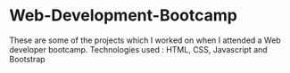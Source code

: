 # Web-Development-Bootcamp

These are some of the projects which I worked on when I attended a Web developer bootcamp.
Technologies used : HTML, CSS, Javascript and Bootstrap
